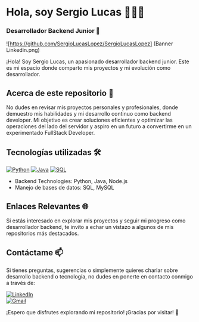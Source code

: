 # Hola, soy Sergio Lucas 👨🏻‍💻

### Desarrollador Backend Junior 🚀

![https://github.com/SergioLucasLopez/SergioLucasLopez] (Banner Linkedin.png)

¡Hola! Soy Sergio Lucas, un apasionado desarrollador backend junior. Este es mi espacio donde comparto mis proyectos y mi evolución como desarrollador.

## Acerca de este repositorio 📁

No dudes en revisar mis proyectos personales y profesionales, donde demuestro mis habilidades y mi desarrollo continuo como backend developer. Mi objetivo es crear soluciones eficientes y optimizar las operaciones del lado del servidor y aspiro en un futuro a convertirme en un experimentado FullStack Developer.

## Tecnologías utilizadas 🛠️

[![Python](https://img.shields.io/badge/Python-yellow?style=for-the-badge&logo=python&logoColor=white&labelColor=101010)]() 
[![Java](https://img.shields.io/badge/Java-orange?style=for-the-badge&logo=java&logoColor=white&labelColor=101010)]() 
[![SQL](https://img.shields.io/badge/SQL-blue?style=for-the-badge&logo=sql&logoColor=white&labelColor=101010)]()

- Backend Technologies: Python, Java, Node.js
- Manejo de bases de datos: SQL, MySQL

## Enlaces Relevantes 🌐

Si estás interesado en explorar mis proyectos y seguir mi progreso como desarrollador backend, te invito a echar un vistazo a algunos de mis repositorios más destacados.

## Contáctame 📫

Si tienes preguntas, sugerencias o simplemente quieres charlar sobre desarrollo backend o tecnología, no dudes en ponerte en contacto conmigo a través de:

[![LinkedIn](https://img.shields.io/badge/LinkedIn-white?style=for-the-badge&logo=linkedin&logoColor=white&labelColor=%230A66C2&color=%23363636)](https://www.linkedin.com/in/sergio-lucas-l%C3%B3pez-48881b28a/)
</br>
[![Gmail](https://img.shields.io/badge/Email%20personal-white?style=for-the-badge&logo=gmail&logoColor=white&label=tuemail%40gmail.com&labelColor=black&color=%23EA4335)](mailto:sergiolljec@gmail.com)

¡Espero que disfrutes explorando mi repositorio! ¡Gracias por visitar! 👋
